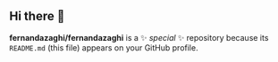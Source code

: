 ## Hi there 👋


**fernandazaghi/fernandazaghi** is a ✨ _special_ ✨ repository because its `README.md` (this file) appears on your GitHub profile.
